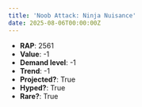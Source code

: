 ```yaml
---
title: 'Noob Attack: Ninja Nuisance'
date: 2025-08-06T00:00:00Z
---
```

- **RAP**: 2561
- **Value**: -1
- **Demand level**: -1
- **Trend**: -1
- **Projected?**: True
- **Hyped?**: True
- **Rare?**: True
